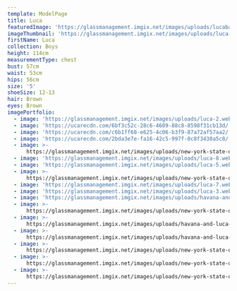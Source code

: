 ```yaml
---
template: ModelPage
title: Luca
featuredImage: 'https://glassmanagement.imgix.net/images/uploads/lucabanner12890po123.jpg'
imageThumbnail: 'https://glassmanagement.imgix.net/images/uploads/luca-1.webp'
firstName: Luca
collection: Boys
height: 114cm
measurementType: chest
bust: 57cm
waist: 53cm
hips: 56cm
size: '5'
shoeSize: 12-13
hair: Brown
eyes: Brown
imagePortfolio:
  - image: 'https://glassmanagement.imgix.net/images/uploads/luca-2.webp'
  - image: 'https://ucarecdn.com/6bf3c52c-28c6-4609-88c8-8598f31cb13d/'
  - image: 'https://ucarecdn.com/c6b1ff68-e625-4c06-b3f9-87a72af57aa2/'
  - image: 'https://ucarecdn.com/2bda3e7e-fa16-42c5-997f-0c8f3430a5c8/'
  - image: >-
      https://glassmanagement.imgix.net/images/uploads/new-york-state-of-mind-dol-0988_preview.jpg
  - image: 'https://glassmanagement.imgix.net/images/uploads/luca-8.webp'
  - image: 'https://glassmanagement.imgix.net/images/uploads/luca-5.webp'
  - image: >-
      https://glassmanagement.imgix.net/images/uploads/new-york-state-of-mind-dol-0991_preview.jpg
  - image: 'https://glassmanagement.imgix.net/images/uploads/luca-7.webp'
  - image: 'https://glassmanagement.imgix.net/images/uploads/luca-3.webp'
  - image: 'https://glassmanagement.imgix.net/images/uploads/havana-and-luca-glass.jpg'
  - image: >-
      https://glassmanagement.imgix.net/images/uploads/new-york-state-of-mind-dol-1422_preview.jpg
  - image: >-
      https://glassmanagement.imgix.net/images/uploads/havana-and-luca-glass-1.jpg
  - image: >-
      https://glassmanagement.imgix.net/images/uploads/havana-and-luca-glass-2.jpg
  - image: >-
      https://glassmanagement.imgix.net/images/uploads/new-york-state-of-mind-dol-1363_preview.jpg
  - image: >-
      https://glassmanagement.imgix.net/images/uploads/new-york-state-of-mind-dol-1365_preview.jpg
  - image: >-
      https://glassmanagement.imgix.net/images/uploads/new-york-state-of-mind-dol-1345_preview.jpg
---
```


